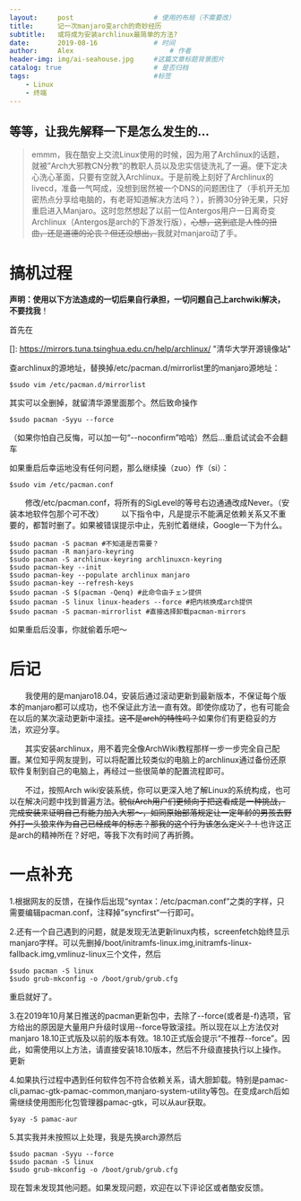 ```yaml
---
layout:     post   				    # 使用的布局（不需要改）
title:      记一次manjaro变arch的奇妙经历 
subtitle:   或将成为安装archlinux最简单的方法?
date:       2019-08-16 				# 时间
author:     Alex 						# 作者
header-img: img/ai-seahouse.jpg 	#这篇文章标题背景图片
catalog: true 						# 是否归档
tags:								#标签
    - Linux
    - 终端
---
```


## 等等，让我先解释一下是怎么发生的...
>emmm，我在酷安上交流Linux使用的时候，因为用了Archlinux的话题，就被”Arch大邪教CN分教“的教职人员以及忠实信徒洗礼了一遍。便下定决心洗心革面，只要有空就入Archlinux。于是前晚上刻好了Archlinux的livecd，准备一气呵成，没想到居然被一个DNS的问题困住了（手机开无加密热点分享给电脑的，有老哥知道解决方法吗？），折腾30分钟无果，只好重启进入Manjaro。这时忽然想起了以前一位Antergos用户一日离奇变Archlinux（Antergos是arch的下游发行版），~~心想，这到底是人性的扭曲，还是道德的沦丧？但还没想出，~~我就对manjaro动了手。



# 搞机过程

**声明：使用以下方法造成的一切后果自行承担，一切问题自己上archwiki解决，不要找我**！

首先在

[]: https://mirrors.tuna.tsinghua.edu.cn/help/archlinux/	"清华大学开源镜像站"

查archlinux的源地址，替换掉/etc/pacman.d/mirrorlist里的manjaro源地址：

```
$sudo vim /etc/pacman.d/mirrorlist
```

其实可以全删掉，就留清华源里面那个。然后致命操作

```
$sudo pacman -Syyu --force
```

（如果你怕自己反悔，可以加一句“--noconfirm”哈哈）然后...重启试试会不会翻车

如果重启后幸运地没有任何问题，那么继续操（zuo）作（si）：
```
$sudo vim /etc/pacman.conf
```
　　修改/etc/pacman.conf，将所有的SigLevel的等号右边通通改成Never。（安装本地软件包那个可不改）
　　以下指令中，凡是提示不能满足依赖关系又不重要的，都暂时删了。如果被错误提示中止，先别忙着继续，Google一下为什么。
```
$sudo pacman -S pacman #不知道是否需要？
$sudo pacman -R manjaro-keyring
$sudo pacman -S archlinux-keyring archlinuxcn-keyring
$sudo pacman-key --init
$sudo pacman-key --populate archlinux manjaro
$sudo pacman-key --refresh-keys
$sudo pacman -S $(pacman -Qenq) #此命令由チェン提供
$sudo pacman -S linux linux-headers --force #把内核换成arch提供
$sudo pacman -S pacman-mirrorlist #直接选择卸载pacman-mirrors
```

如果重启后没事，你就偷着乐吧～

# 后记
　　我使用的是manjaro18.04，安装后通过滚动更新到最新版本，不保证每个版本的manjaro都可以成功，也不保证此方法一直有效。即使你成功了，也有可能会在以后的某次滚动更新中滚挂。~~这不是arch的特性吗？~~如果你们有更稳妥的方法，欢迎分享。

　　其实安装archlinux，用不着完全像ArchWiki教程那样一步一步完全自己配置。某位知乎网友提到，可以将配置比较类似的电脑上的archlinux通过备份还原软件复制到自己的电脑上，再经过一些很简单的配置流程即可。

　　不过，按照Arch wiki安装系统，你可以更深入地了解Linux的系统构成，也可以在解决问题中找到普遍方法。~~貌似Arch用户们更倾向于把这看成是一种挑战，完成安装来证明自己有能力加入大邪～，如同原始部落规定让一定年龄的男孩去野外打一头狼来作为自己已经成年的标志？那我的这个行为该怎么定义？！~~也许这正是arch的精神所在？好吧，等我下次有时间了再折腾。
  
# 一点补充
1.根据网友的反馈，在操作后出现“syntax：/etc/pacman.conf“之类的字样，只需要编辑pacman.conf，注释掉”syncfirst“一行即可。
   
2.还有一个自己遇到的问题，就是发现无法更新linux内核，screenfetch始终显示manjaro字样。可以先删掉/boot/initramfs-linux.img,initramfs-linux-fallback.img,vmlinuz-linux三个文件，然后
```
$sudo pacman -S linux
$sudo grub-mkconfig -o /boot/grub/grub.cfg
```
   重启就好了。
   
 3.在2019年10月某日推送的pacman更新包中，去除了--force(或者是-f)选项，官方给出的原因是大量用户升级时误用--force导致滚挂。所以现在以上方法仅对manjaro 18.10正式版及以前的版本有效。18.10正式版会提示“不推荐--force”。因此，如需使用以上方法，请直接安装18.10版本，然后不升级直接执行以上操作。更新
 
 4.如果执行过程中遇到任何软件包不符合依赖关系，请大胆卸载。特别是pamac-cli,pamac-gtk-pamac-common,manjaro-system-utility等包。在变成arch后如需继续使用图形化包管理器pamac-gtk，可以从aur获取。
 ```
$yay -S pamac-aur
```
5.其实我并未按照以上处理，我是先换arch源然后
 ```
$sudo pacman -Syyu --force
$sudo pacman -S linux
$sudo grub-mkconfig -o /boot/grub/grub.cfg
```

现在暂未发现其他问题。如果发现问题，欢迎在以下评论区或者酷安反馈。
